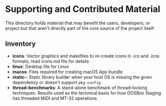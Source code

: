# Supporting and Contributed Material

This directory holds material that may benefit the users, developers, or
project but that aren't directly part of the core source of the project
itself.

## Inventory

- **icons**: Vector graphics and makefiles to re-create icons in .ico
  and .icns formats; read icons.md file for details
- **linux**: Desktop file for Linux
- **macos**: Files required for creating macOS App bundle
- **static-<library>**: Static library builder when your host OS is
  missing the given dependency or doesn't support `pkg-config`
- **thread-benchmarks**: A stand-alone benchmark of thread-locking
  techniques. Results used as the technical basis for how DOSBox
  Staging has threaded MIDI and MT-32 operations.
